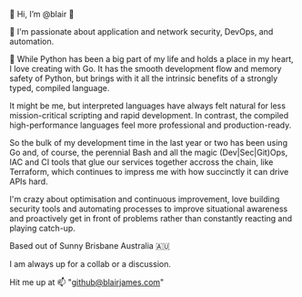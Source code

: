👋 Hi, I’m @blair :wolf:

:closed_lock_with_key: I'm passionate about application and network security, DevOps, and automation.

:snake: While Python has been a big part of my life and holds a place in my heart, I love creating with Go. It has the smooth development flow and memory safety of Python, but brings with it all the intrinsic benefits of a strongly typed, compiled language.

It might be me, but interpreted languages have always felt natural for less mission-critical scripting and rapid development. In contrast, the compiled high-performance languages feel more professional and production-ready.

So the bulk of my development time in the last year or two has been using Go and, of course, the perennial Bash and all the magic (Dev|Sec|Git)Ops, IAC and CI tools that glue our services together accross the chain, like Terraform, which continues to impress me with how succinctly it can drive APIs hard.

I'm crazy about optimisation and continuous improvement, love building security tools and automating processes to improve situational awareness and proactively get in front of problems rather than constantly reacting and playing catch-up.

Based out of Sunny Brisbane Australia :australia:

I am always up for a collab or a discussion. 

Hit me up at :mailbox: "github@blairjames.com"
